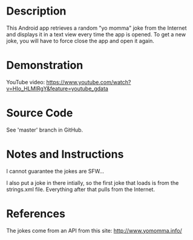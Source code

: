 # Description
This Android app retrieves a random "yo momma" joke from the Internet and displays it in a text view every time the app is opened. To get a new joke, you will have to force close the app and open it again.

# Demonstration
YouTube video: https://www.youtube.com/watch?v=HIo_HLMIRgY&feature=youtube_gdata

# Source Code
See 'master' branch in GitHub.

# Notes and Instructions
I cannot guarantee the jokes are SFW...

I also put a joke in there intially, so the first joke that loads is from the strings.xml file. Everything after that pulls from the Internet.

# References
The jokes come from an API from this site: http://www.yomomma.info/
